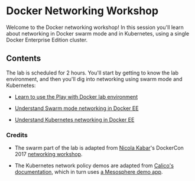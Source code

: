# Docker Networking Workshop

Welcome to the Docker networking workshop! In this session you'll learn about networking in Docker swarm mode and in Kubernetes, using a single Docker Enterprise Edition cluster.

## Contents

The lab is scheduled for 2 hours. You'll start by getting to know the lab environment, and then you'll dig into networking using swarm mode and Kubernetes:

* [Learn to use the Play with Docker lab environment](/pwd.md)

* [Understand Swarm mode networking in Docker EE](/swarm.md)

* [Understand Kubernetes networking in Docker EE](/kube.md)


### Credits

* The swarm part of the lab is adapted from [Nicola Kabar](https://twitter.com/nicolakabar)'s DockerCon 2017 [networking workshop](https://github.com/nicolaka/docker-networking-workshop).

* The Kubernetes network policy demos are adapted from [Calico's documentation](https://docs.projectcalico.org/v3.1/getting-started/kubernetes/tutorials/stars-policy/), which in turn uses [a Mesosphere demo app](https://github.com/projectcalico/star).
